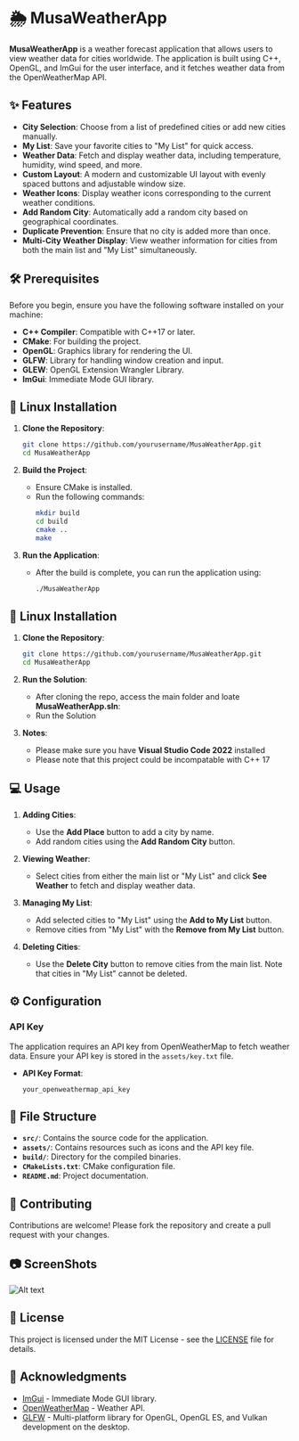 
# 🌦️ MusaWeatherApp

**MusaWeatherApp** is a weather forecast application that allows users to view weather data for cities worldwide. The application is built using C++, OpenGL, and ImGui for the user interface, and it fetches weather data from the OpenWeatherMap API.

## ✨ Features

- **City Selection**: Choose from a list of predefined cities or add new cities manually.
- **My List**: Save your favorite cities to "My List" for quick access.
- **Weather Data**: Fetch and display weather data, including temperature, humidity, wind speed, and more.
- **Custom Layout**: A modern and customizable UI layout with evenly spaced buttons and adjustable window size.
- **Weather Icons**: Display weather icons corresponding to the current weather conditions.
- **Add Random City**: Automatically add a random city based on geographical coordinates.
- **Duplicate Prevention**: Ensure that no city is added more than once.
- **Multi-City Weather Display**: View weather information for cities from both the main list and "My List" simultaneously.

## 🛠️ Prerequisites

Before you begin, ensure you have the following software installed on your machine:

- **C++ Compiler**: Compatible with C++17 or later.
- **CMake**: For building the project.
- **OpenGL**: Graphics library for rendering the UI.
- **GLFW**: Library for handling window creation and input.
- **GLEW**: OpenGL Extension Wrangler Library.
- **ImGui**: Immediate Mode GUI library.

## 🚀 Linux Installation

1. **Clone the Repository**:
   ```bash
   git clone https://github.com/yourusername/MusaWeatherApp.git
   cd MusaWeatherApp
   ```

2. **Build the Project**:
   - Ensure CMake is installed.
   - Run the following commands:
     ```bash
     mkdir build
     cd build
     cmake ..
     make
     ```

3. **Run the Application**:
   - After the build is complete, you can run the application using:
     ```bash
     ./MusaWeatherApp
     ```


## 🚀 Linux Installation

1. **Clone the Repository**:
   ```bash
   git clone https://github.com/yourusername/MusaWeatherApp.git
   cd MusaWeatherApp
   ```

2. **Run the Solution**:
   - After cloning the repo, access the main folder and loate **MusaWeatherApp.sln**:
   - Run the Solution

3. **Notes**:
   - Please make sure you have **Visual Studio Code 2022** installed
   - Please note that this project could be incompatable with C++ 17



## 💻 Usage

1. **Adding Cities**:
   - Use the **Add Place** button to add a city by name.
   - Add random cities using the **Add Random City** button.

2. **Viewing Weather**:
   - Select cities from either the main list or "My List" and click **See Weather** to fetch and display weather data.

3. **Managing My List**:
   - Add selected cities to "My List" using the **Add to My List** button.
   - Remove cities from "My List" with the **Remove from My List** button.

4. **Deleting Cities**:
   - Use the **Delete City** button to remove cities from the main list. Note that cities in "My List" cannot be deleted.

## ⚙️ Configuration

### API Key

The application requires an API key from OpenWeatherMap to fetch weather data. Ensure your API key is stored in the `assets/key.txt` file.

- **API Key Format**: 
  ```
  your_openweathermap_api_key
  ```

## 📁 File Structure

- **`src/`**: Contains the source code for the application.
- **`assets/`**: Contains resources such as icons and the API key file.
- **`build/`**: Directory for the compiled binaries.
- **`CMakeLists.txt`**: CMake configuration file.
- **`README.md`**: Project documentation.

## 🤝 Contributing

Contributions are welcome! Please fork the repository and create a pull request with your changes.


## 📷 ScreenShots

![Alt text](https://drive.abualhawa.com/files/musa/cpp/Capture.JPG "App ScreenSHot")

## 📝 License

This project is licensed under the MIT License - see the [LICENSE](LICENSE) file for details.

## 🙏 Acknowledgments

- [ImGui](https://github.com/ocornut/imgui) - Immediate Mode GUI library.
- [OpenWeatherMap](https://openweathermap.org/) - Weather API.
- [GLFW](https://www.glfw.org/) - Multi-platform library for OpenGL, OpenGL ES, and Vulkan development on the desktop.
